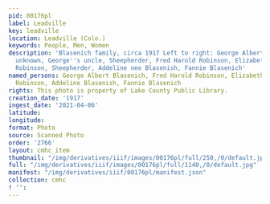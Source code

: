 ```yaml
---
pid: 00176pl
label: Leadville
key: leadville
location: Leadville (Colo.)
keywords: People, Men, Women
description: 'Blasenich family, circa 1917 Left to right: George Albert Blasenich,
  unknown, George''s uncle, Sheepherder, Fred Harold Robinson, Elizabeth (nee Blasenich)
  Robinson, Sheepherder, Addeline nee Blasenish, Fannie Blasenich'
named_persons: George Albert Blasenich, Fred Harold Robinson, Elizabeth (Blasenich)
  Robinson, Addeline Blasenish, Fannie Blasenich
rights: This photo is property of Lake County Public Library.
creation_date: '1917'
ingest_date: '2021-04-06'
latitude: 
longitude: 
format: Photo
source: Scanned Photo
order: '2766'
layout: cmhc_item
thumbnail: "/img/derivatives/iiif/images/00176pl/full/250,/0/default.jpg"
full: "/img/derivatives/iiif/images/00176pl/full/1140,/0/default.jpg"
manifest: "/img/derivatives/iiif/00176pl/manifest.json"
collection: cmhc
! '': 
---
```

